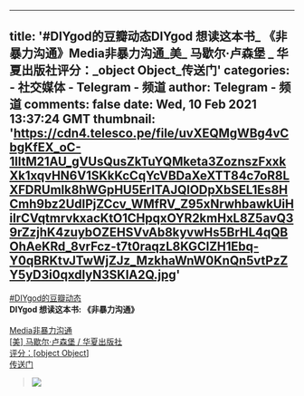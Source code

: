 
---
title: '#DIYgod的豆瓣动态DIYgod 想读这本书_ 《非暴力沟通》Media非暴力沟通_美_ 马歇尔·卢森堡 _ 华夏出版社评分：_object Object_传送门'
categories: 
    - 社交媒体
    - Telegram - 频道
author: Telegram - 频道
comments: false
date: Wed, 10 Feb 2021 13:37:24 GMT
thumbnail: 'https://cdn4.telesco.pe/file/uvXEQMgWBg4vCbgKfEX_oC-1IltM21AU_gVUsQusZkTuYQMketa3ZoznszFxxkXk1xqvHN6V1SKkKcCqYcVBDaXeXTT84c7oR8LXFDRUmlk8hWGpHU5ErITAJQlODpXbSEL1Es8HCmh9bz2UdIPjZCcv_WMfRV_Z95xNrwhbawkUiHiIrCVqtmrvkxacKtO1CHpqxOYR2kmHxL8Z5avQ39rZzjhK4zuybOZEHSVvAb8kyvwHs5BrHL4qQBOhAeKRd_8vrFcz-t7t0raqzL8KGClZH1Ebq-Y0qBRKtvJTwWjZJz_MzkhaWnW0KnQn5vtPzZY5yD3i0qxdIyN3SKIA2Q.jpg'
---

<div>   
<p><a href="https://t.me/awesomeDIYgod/4190?q=%23DIYgod%E7%9A%84%E8%B1%86%E7%93%A3%E5%8A%A8%E6%80%81">#DIYgod的豆瓣动态</a><mark class="highlight"></mark><br><b><mark class="highlight"></mark>DIYgod<mark class="highlight"></mark> <mark class="highlight"></mark>想读这本书<mark class="highlight"></mark>: 《<mark class="highlight"></mark>非暴力沟通<mark class="highlight"></mark>》</b><br><br><a href="https://img9.doubanio.com/view/status/l/public/27gpJU.jpg" target="_blank" rel="noopener" onclick="return confirm('Open this link?\n\n'+this.href);"><mark class="highlight"></mark>Media</a><a href="https://book.douban.com/subject/3533221/" target="_blank" rel="noopener" onclick="return confirm('Open this link?\n\n'+this.href);">非暴力沟通<mark class="highlight"></mark><br>[<mark class="highlight"></mark>美<mark class="highlight"></mark>] <mark class="highlight"></mark>马歇尔<mark class="highlight"></mark>·<mark class="highlight"></mark>卢森堡<mark class="highlight"></mark> / <mark class="highlight"></mark>华夏出版社<mark class="highlight"></mark><br><mark class="highlight"></mark>评分<mark class="highlight"></mark>：[<mark class="highlight"></mark>object<mark class="highlight"></mark> <mark class="highlight"></mark>Object<mark class="highlight"></mark>]</a><br><a href="https://www.douban.com/people/62759792/status/3294744804/" target="_blank" rel="noopener" onclick="return confirm('Open this link?\n\n'+this.href);"><mark class="highlight"></mark>传送门</a><mark class="highlight"></mark></p><blockquote><img src="https://cdn4.telesco.pe/file/uvXEQMgWBg4vCbgKfEX_oC-1IltM21AU_gVUsQusZkTuYQMketa3ZoznszFxxkXk1xqvHN6V1SKkKcCqYcVBDaXeXTT84c7oR8LXFDRUmlk8hWGpHU5ErITAJQlODpXbSEL1Es8HCmh9bz2UdIPjZCcv_WMfRV_Z95xNrwhbawkUiHiIrCVqtmrvkxacKtO1CHpqxOYR2kmHxL8Z5avQ39rZzjhK4zuybOZEHSVvAb8kyvwHs5BrHL4qQBOhAeKRd_8vrFcz-t7t0raqzL8KGClZH1Ebq-Y0qBRKtvJTwWjZJz_MzkhaWnW0KnQn5vtPzZY5yD3i0qxdIyN3SKIA2Q.jpg" referrerpolicy="no-referrer"></blockquote>  
</div>
            